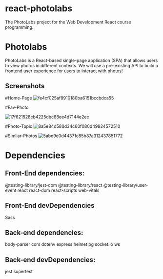 # react-photolabs
The PhotoLabs project for the Web Development React course programming.

# Photolabs

PhotoLabs is a React-based single-page application (SPA) that allows users to view photos in different contexts. We will use a pre-existing API to build a frontend user experience for users to interact with photos!



## Screenshots
#Home-Page
![fe4cf025af8910180ba6151bccbdca55](https://github.com/idil-m/photolabs/assets/96976157/a692d440-93b5-4dc3-aaf3-246430ae2123)


#Fav-Photo

![17f621528cb4225dbc68ee4d7144e2ec](https://github.com/idil-m/photolabs/assets/96976157/f44723de-cad1-46b1-a129-b63266fe67f2)

#Photo-Topic
![8a5e84d580d34c60f080d49924572510](https://github.com/idil-m/photolabs/assets/96976157/2da40eaa-18b1-4554-8453-bd3d067ea6b6)

#Simliar-Photos
![5abe9e0d44371c85b87a312437851772](https://github.com/idil-m/photolabs/assets/96976157/3774abc7-1e27-4cfd-932b-c09d64d4d331)


# Dependencies
## Front-End dependencies:
@testing-library/jest-dom
@testing-library/react
@testing-library/user-event
react
react-dom
react-scripts
web-vitals
## Front-End devDependencies
Sass
## Back-end dependencies:
body-parser
cors
dotenv
express
helmet
pg
socket.io
ws
## Back-end devDependencies:
jest
supertest